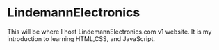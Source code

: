 # LindemannElectronics
This will be where I host LindemannElectronics.com v1 website. It is my introduction to learning HTML,CSS, and JavaScript. 
